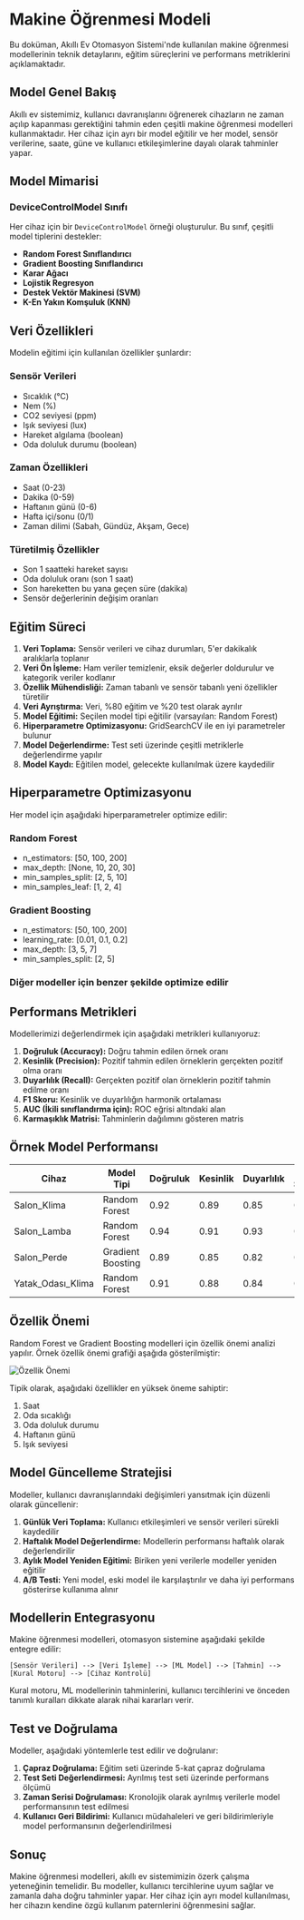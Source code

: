 # Makine Öğrenmesi Modeli

Bu doküman, Akıllı Ev Otomasyon Sistemi'nde kullanılan makine öğrenmesi modellerinin teknik detaylarını, eğitim süreçlerini ve performans metriklerini açıklamaktadır.

## Model Genel Bakış

Akıllı ev sistemimiz, kullanıcı davranışlarını öğrenerek cihazların ne zaman açılıp kapanması gerektiğini tahmin eden çeşitli makine öğrenmesi modelleri kullanmaktadır. Her cihaz için ayrı bir model eğitilir ve her model, sensör verilerine, saate, güne ve kullanıcı etkileşimlerine dayalı olarak tahminler yapar.

## Model Mimarisi

### DeviceControlModel Sınıfı

Her cihaz için bir `DeviceControlModel` örneği oluşturulur. Bu sınıf, çeşitli model tiplerini destekler:

- **Random Forest Sınıflandırıcı**
- **Gradient Boosting Sınıflandırıcı**
- **Karar Ağacı**
- **Lojistik Regresyon**
- **Destek Vektör Makinesi (SVM)**
- **K-En Yakın Komşuluk (KNN)**

## Veri Özellikleri

Modelin eğitimi için kullanılan özellikler şunlardır:

### Sensör Verileri
- Sıcaklık (°C)
- Nem (%)
- CO2 seviyesi (ppm)
- Işık seviyesi (lux)
- Hareket algılama (boolean)
- Oda doluluk durumu (boolean)

### Zaman Özellikleri
- Saat (0-23)
- Dakika (0-59)
- Haftanın günü (0-6)
- Hafta içi/sonu (0/1)
- Zaman dilimi (Sabah, Gündüz, Akşam, Gece)

### Türetilmiş Özellikler
- Son 1 saatteki hareket sayısı
- Oda doluluk oranı (son 1 saat)
- Son hareketten bu yana geçen süre (dakika)
- Sensör değerlerinin değişim oranları

## Eğitim Süreci

1. **Veri Toplama:** Sensör verileri ve cihaz durumları, 5'er dakikalık aralıklarla toplanır
2. **Veri Ön İşleme:** Ham veriler temizlenir, eksik değerler doldurulur ve kategorik veriler kodlanır
3. **Özellik Mühendisliği:** Zaman tabanlı ve sensör tabanlı yeni özellikler türetilir
4. **Veri Ayrıştırma:** Veri, %80 eğitim ve %20 test olarak ayrılır
5. **Model Eğitimi:** Seçilen model tipi eğitilir (varsayılan: Random Forest)
6. **Hiperparametre Optimizasyonu:** GridSearchCV ile en iyi parametreler bulunur
7. **Model Değerlendirme:** Test seti üzerinde çeşitli metriklerle değerlendirme yapılır
8. **Model Kaydı:** Eğitilen model, gelecekte kullanılmak üzere kaydedilir

## Hiperparametre Optimizasyonu

Her model için aşağıdaki hiperparametreler optimize edilir:

### Random Forest
- n_estimators: [50, 100, 200]
- max_depth: [None, 10, 20, 30]
- min_samples_split: [2, 5, 10]
- min_samples_leaf: [1, 2, 4]

### Gradient Boosting
- n_estimators: [50, 100, 200]
- learning_rate: [0.01, 0.1, 0.2]
- max_depth: [3, 5, 7]
- min_samples_split: [2, 5]

### Diğer modeller için benzer şekilde optimize edilir

## Performans Metrikleri

Modellerimizi değerlendirmek için aşağıdaki metrikleri kullanıyoruz:

1. **Doğruluk (Accuracy):** Doğru tahmin edilen örnek oranı
2. **Kesinlik (Precision):** Pozitif tahmin edilen örneklerin gerçekten pozitif olma oranı
3. **Duyarlılık (Recall):** Gerçekten pozitif olan örneklerin pozitif tahmin edilme oranı
4. **F1 Skoru:** Kesinlik ve duyarlılığın harmonik ortalaması
5. **AUC (İkili sınıflandırma için):** ROC eğrisi altındaki alan
6. **Karmaşıklık Matrisi:** Tahminlerin dağılımını gösteren matris

## Örnek Model Performansı

| Cihaz | Model Tipi | Doğruluk | Kesinlik | Duyarlılık | F1 Skoru | AUC |
|-------|------------|----------|----------|------------|----------|-----|
| Salon_Klima | Random Forest | 0.92 | 0.89 | 0.85 | 0.87 | 0.94 |
| Salon_Lamba | Random Forest | 0.94 | 0.91 | 0.93 | 0.92 | 0.96 |
| Salon_Perde | Gradient Boosting | 0.89 | 0.85 | 0.82 | 0.83 | 0.91 |
| Yatak_Odası_Klima | Random Forest | 0.91 | 0.88 | 0.84 | 0.86 | 0.93 |

## Özellik Önemi

Random Forest ve Gradient Boosting modelleri için özellik önemi analizi yapılır. Örnek özellik önemi grafiği aşağıda gösterilmiştir:

![Özellik Önemi](images/feature_importance.png)

Tipik olarak, aşağıdaki özellikler en yüksek öneme sahiptir:
1. Saat
2. Oda sıcaklığı
3. Oda doluluk durumu
4. Haftanın günü
5. Işık seviyesi

## Model Güncelleme Stratejisi

Modeller, kullanıcı davranışlarındaki değişimleri yansıtmak için düzenli olarak güncellenir:

1. **Günlük Veri Toplama:** Kullanıcı etkileşimleri ve sensör verileri sürekli kaydedilir
2. **Haftalık Model Değerlendirme:** Modellerin performansı haftalık olarak değerlendirilir
3. **Aylık Model Yeniden Eğitimi:** Biriken yeni verilerle modeller yeniden eğitilir
4. **A/B Testi:** Yeni model, eski model ile karşılaştırılır ve daha iyi performans gösterirse kullanıma alınır

## Modellerin Entegrasyonu

Makine öğrenmesi modelleri, otomasyon sistemine aşağıdaki şekilde entegre edilir:

```
[Sensör Verileri] --> [Veri İşleme] --> [ML Model] --> [Tahmin] --> [Kural Motoru] --> [Cihaz Kontrolü]
```

Kural motoru, ML modellerinin tahminlerini, kullanıcı tercihlerini ve önceden tanımlı kuralları dikkate alarak nihai kararları verir.

## Test ve Doğrulama

Modeller, aşağıdaki yöntemlerle test edilir ve doğrulanır:

1. **Çapraz Doğrulama:** Eğitim seti üzerinde 5-kat çapraz doğrulama
2. **Test Seti Değerlendirmesi:** Ayrılmış test seti üzerinde performans ölçümü
3. **Zaman Serisi Doğrulaması:** Kronolojik olarak ayrılmış verilerle model performansının test edilmesi
4. **Kullanıcı Geri Bildirimi:** Kullanıcı müdahaleleri ve geri bildirimleriyle model performansının değerlendirilmesi

## Sonuç

Makine öğrenmesi modelleri, akıllı ev sistemimizin özerk çalışma yeteneğinin temelidir. Bu modeller, kullanıcı tercihlerine uyum sağlar ve zamanla daha doğru tahminler yapar. Her cihaz için ayrı model kullanılması, her cihazın kendine özgü kullanım paternlerini öğrenmesini sağlar.